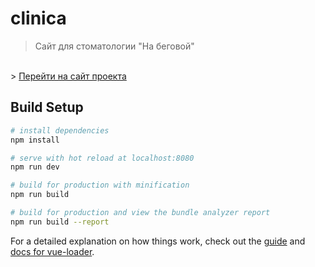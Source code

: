 # clinica

> Сайт для стоматологии "На беговой"
<br>
> <a href="http://stombegovaya.ru/" target="_blank">Перейти на сайт проекта</a>

## Build Setup

``` bash
# install dependencies
npm install

# serve with hot reload at localhost:8080
npm run dev

# build for production with minification
npm run build

# build for production and view the bundle analyzer report
npm run build --report
```

For a detailed explanation on how things work, check out the [guide](http://vuejs-templates.github.io/webpack/) and [docs for vue-loader](http://vuejs.github.io/vue-loader).


